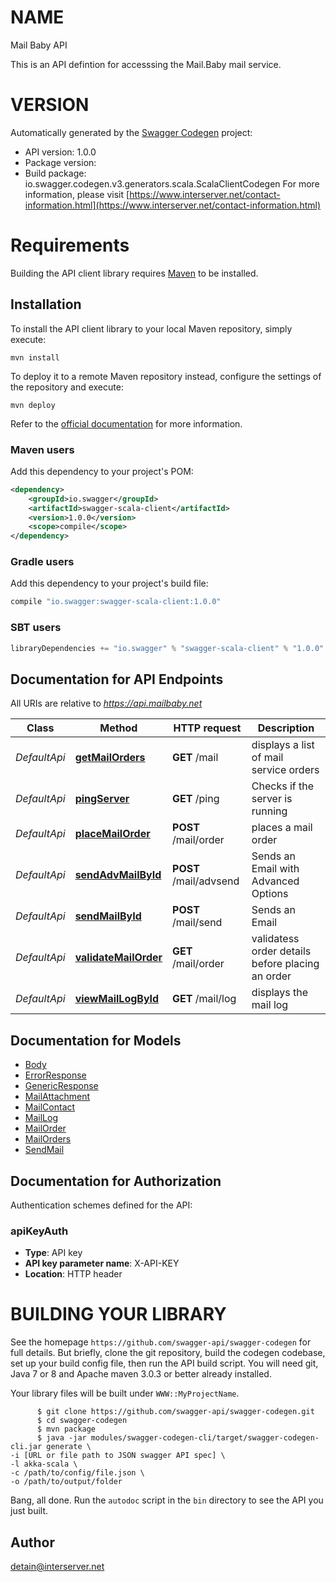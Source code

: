 # NAME

Mail Baby API

This is an API defintion for accesssing the Mail.Baby mail service.

# VERSION

Automatically generated by the [Swagger Codegen](https://github.com/swagger-api/swagger-codegen) project:

- API version: 1.0.0
- Package version: 
- Build package: io.swagger.codegen.v3.generators.scala.ScalaClientCodegen
For more information, please visit [https://www.interserver.net/contact-information.html](https://www.interserver.net/contact-information.html)

# Requirements

Building the API client library requires [Maven](https://maven.apache.org/) to be installed.

## Installation

To install the API client library to your local Maven repository, simply execute:

```shell
mvn install
```

To deploy it to a remote Maven repository instead, configure the settings of the repository and execute:

```shell
mvn deploy
```

Refer to the [official documentation](https://maven.apache.org/plugins/maven-deploy-plugin/usage.html) for more information.

### Maven users

Add this dependency to your project's POM:

```xml
<dependency>
    <groupId>io.swagger</groupId>
    <artifactId>swagger-scala-client</artifactId>
    <version>1.0.0</version>
    <scope>compile</scope>
</dependency>
```

### Gradle users

Add this dependency to your project's build file:

```groovy
compile "io.swagger:swagger-scala-client:1.0.0"
```

### SBT users

```scala
libraryDependencies += "io.swagger" % "swagger-scala-client" % "1.0.0"
```

## Documentation for API Endpoints

All URIs are relative to *https://api.mailbaby.net*

Class | Method | HTTP request | Description
------------ | ------------- | ------------- | -------------
*DefaultApi* | [**getMailOrders**](DefaultApi.md#getMailOrders) | **GET** /mail | displays a list of mail service orders
*DefaultApi* | [**pingServer**](DefaultApi.md#pingServer) | **GET** /ping | Checks if the server is running
*DefaultApi* | [**placeMailOrder**](DefaultApi.md#placeMailOrder) | **POST** /mail/order | places a mail order
*DefaultApi* | [**sendAdvMailById**](DefaultApi.md#sendAdvMailById) | **POST** /mail/advsend | Sends an Email with Advanced Options
*DefaultApi* | [**sendMailById**](DefaultApi.md#sendMailById) | **POST** /mail/send | Sends an Email
*DefaultApi* | [**validateMailOrder**](DefaultApi.md#validateMailOrder) | **GET** /mail/order | validatess order details before placing an order
*DefaultApi* | [**viewMailLogById**](DefaultApi.md#viewMailLogById) | **GET** /mail/log | displays the mail log

## Documentation for Models

 - [Body](Body.md)
 - [ErrorResponse](ErrorResponse.md)
 - [GenericResponse](GenericResponse.md)
 - [MailAttachment](MailAttachment.md)
 - [MailContact](MailContact.md)
 - [MailLog](MailLog.md)
 - [MailOrder](MailOrder.md)
 - [MailOrders](MailOrders.md)
 - [SendMail](SendMail.md)

## Documentation for Authorization

Authentication schemes defined for the API:
### apiKeyAuth

- **Type**: API key
- **API key parameter name**: X-API-KEY
- **Location**: HTTP header



# BUILDING YOUR LIBRARY

See the homepage `https://github.com/swagger-api/swagger-codegen` for full details.
But briefly, clone the git repository, build the codegen codebase, set up your build
config file, then run the API build script. You will need git, Java 7 or 8 and Apache
maven 3.0.3 or better already installed.

Your library files will be built under `WWW::MyProjectName`.

          $ git clone https://github.com/swagger-api/swagger-codegen.git
          $ cd swagger-codegen
          $ mvn package
          $ java -jar modules/swagger-codegen-cli/target/swagger-codegen-cli.jar generate \
    -i [URL or file path to JSON swagger API spec] \
    -l akka-scala \
    -c /path/to/config/file.json \
    -o /path/to/output/folder

Bang, all done. Run the `autodoc` script in the `bin` directory to see the API
you just built.

## Author

detain@interserver.net
